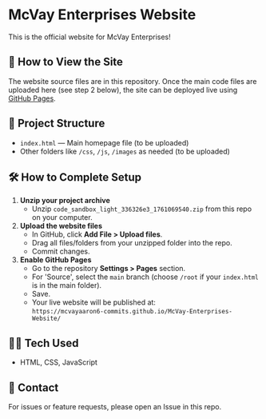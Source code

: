 # McVay Enterprises Website

This is the official website for McVay Enterprises!

## 🚀 How to View the Site

The website source files are in this repository. Once the main code files are uploaded here (see step 2 below), the site can be deployed live using [GitHub Pages](https://docs.github.com/en/pages/getting-started-with-github-pages).

## 📂 Project Structure

- `index.html` — Main homepage file (to be uploaded)
- Other folders like `/css`, `/js`, `/images` as needed (to be uploaded)

## 🛠️ How to Complete Setup

1. **Unzip your project archive**  
   - Unzip `code_sandbox_light_336326e3_1761069540.zip` from this repo on your computer.
2. **Upload the website files**  
   - In GitHub, click **Add File > Upload files**.  
   - Drag all files/folders from your unzipped folder into the repo.
   - Commit changes.
3. **Enable GitHub Pages**  
   - Go to the repository **Settings > Pages** section.
   - For 'Source', select the `main` branch (choose `/root` if your `index.html` is in the main folder).
   - Save.
   - Your live website will be published at:  
     `https://mcvayaaron6-commits.github.io/McVay-Enterprises-Website/`

## 🧑‍💻 Tech Used

- HTML, CSS, JavaScript

## 📢 Contact

For issues or feature requests, please open an Issue in this repo.

